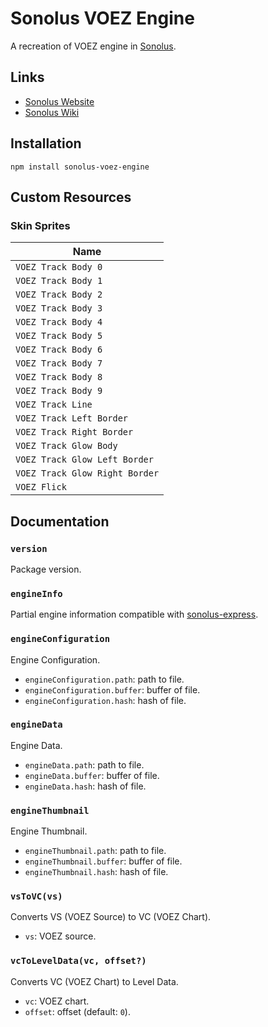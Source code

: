 # Sonolus VOEZ Engine

A recreation of VOEZ engine in [Sonolus](https://sonolus.com).

## Links

-   [Sonolus Website](https://sonolus.com)
-   [Sonolus Wiki](https://github.com/NonSpicyBurrito/sonolus-wiki)

## Installation

```
npm install sonolus-voez-engine
```

## Custom Resources

### Skin Sprites

| Name                           |
| ------------------------------ |
| `VOEZ Track Body 0`            |
| `VOEZ Track Body 1`            |
| `VOEZ Track Body 2`            |
| `VOEZ Track Body 3`            |
| `VOEZ Track Body 4`            |
| `VOEZ Track Body 5`            |
| `VOEZ Track Body 6`            |
| `VOEZ Track Body 7`            |
| `VOEZ Track Body 8`            |
| `VOEZ Track Body 9`            |
| `VOEZ Track Line`              |
| `VOEZ Track Left Border`       |
| `VOEZ Track Right Border`      |
| `VOEZ Track Glow Body`         |
| `VOEZ Track Glow Left Border`  |
| `VOEZ Track Glow Right Border` |
| `VOEZ Flick`                   |

## Documentation

### `version`

Package version.

### `engineInfo`

Partial engine information compatible with [sonolus-express](https://github.com/NonSpicyBurrito/sonolus-express).

### `engineConfiguration`

Engine Configuration.

-   `engineConfiguration.path`: path to file.
-   `engineConfiguration.buffer`: buffer of file.
-   `engineConfiguration.hash`: hash of file.

### `engineData`

Engine Data.

-   `engineData.path`: path to file.
-   `engineData.buffer`: buffer of file.
-   `engineData.hash`: hash of file.

### `engineThumbnail`

Engine Thumbnail.

-   `engineThumbnail.path`: path to file.
-   `engineThumbnail.buffer`: buffer of file.
-   `engineThumbnail.hash`: hash of file.

### `vsToVC(vs)`

Converts VS (VOEZ Source) to VC (VOEZ Chart).

-   `vs`: VOEZ source.

### `vcToLevelData(vc, offset?)`

Converts VC (VOEZ Chart) to Level Data.

-   `vc`: VOEZ chart.
-   `offset`: offset (default: `0`).
